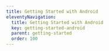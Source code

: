 ```yaml
---
title: Getting Started with Android
eleventyNavigation:
  title: Getting Started with Android
  key: getting-started-android
  parent: getting-started
  order: 100
---
```

